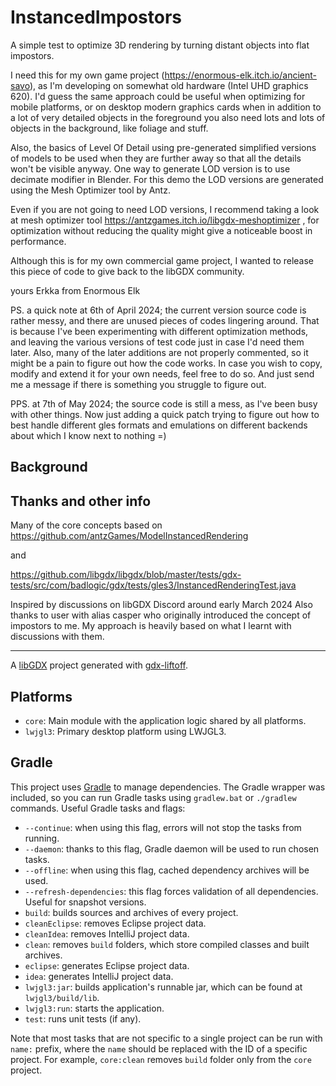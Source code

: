 # InstancedImpostors

A simple test to optimize 3D rendering by turning distant objects into flat impostors.

I need this for my own game project (https://enormous-elk.itch.io/ancient-savo), as I'm developing on somewhat old hardware (Intel UHD graphics 620).
I'd guess the same approach could be useful when optimizing for mobile platforms, or on desktop modern graphics cards when in addition to a lot of very detailed objects in the foreground you also need lots and lots of objects in the background, like foliage and stuff.

Also, the basics of Level Of Detail using pre-generated simplified versions of models to be used when they are further away so that all the details won't be visible anyway.
One way to generate LOD version is to use decimate modifier in Blender. For this demo the LOD versions are generated using the Mesh Optimizer tool by Antz.

Even if you are not going to need LOD versions, I recommend taking a look at mesh optimizer tool https://antzgames.itch.io/libgdx-meshoptimizer , for optimization without reducing the quality might give a noticeable boost in performance.

Although this is for my own commercial game project, I wanted to release this piece of code to give back to the libGDX community.  

yours
 Erkka from Enormous Elk

PS. a quick note at 6th of April 2024; the current version source code is rather messy, and there are unused pieces of codes lingering around.
    That is because I've been experimenting with different optimization methods, and leaving the various versions of test code just in case I'd need them later.
    Also, many of the later additions are not properly commented, so it might be a pain to figure out how the code works.
    In case you wish to copy, modify and extend it for your own needs, feel free to do so. And just send me a message if there is something you struggle to figure out.

PPS. at 7th of May 2024; the source code is still a mess, as I've been busy with other things. Now just adding a quick patch trying to figure out how to best handle different gles formats and emulations on different backends about which I know next to nothing =)

## Background

## Thanks and other info

Many of the core concepts based on https://github.com/antzGames/ModelInstancedRendering

and

https://github.com/libgdx/libgdx/blob/master/tests/gdx-tests/src/com/badlogic/gdx/tests/gles3/InstancedRenderingTest.java

Inspired by discussions on libGDX Discord around early March 2024
Also thanks to user with alias casper who originally introduced the concept of impostors to me. My approach is heavily based on what I learnt with discussions with them.

---

A [libGDX](https://libgdx.com/) project generated with [gdx-liftoff](https://github.com/tommyettinger/gdx-liftoff).

## Platforms

- `core`: Main module with the application logic shared by all platforms.
- `lwjgl3`: Primary desktop platform using LWJGL3.

## Gradle

This project uses [Gradle](http://gradle.org/) to manage dependencies.
The Gradle wrapper was included, so you can run Gradle tasks using `gradlew.bat` or `./gradlew` commands.
Useful Gradle tasks and flags:

- `--continue`: when using this flag, errors will not stop the tasks from running.
- `--daemon`: thanks to this flag, Gradle daemon will be used to run chosen tasks.
- `--offline`: when using this flag, cached dependency archives will be used.
- `--refresh-dependencies`: this flag forces validation of all dependencies. Useful for snapshot versions.
- `build`: builds sources and archives of every project.
- `cleanEclipse`: removes Eclipse project data.
- `cleanIdea`: removes IntelliJ project data.
- `clean`: removes `build` folders, which store compiled classes and built archives.
- `eclipse`: generates Eclipse project data.
- `idea`: generates IntelliJ project data.
- `lwjgl3:jar`: builds application's runnable jar, which can be found at `lwjgl3/build/lib`.
- `lwjgl3:run`: starts the application.
- `test`: runs unit tests (if any).

Note that most tasks that are not specific to a single project can be run with `name:` prefix, where the `name` should be replaced with the ID of a specific project.
For example, `core:clean` removes `build` folder only from the `core` project.
